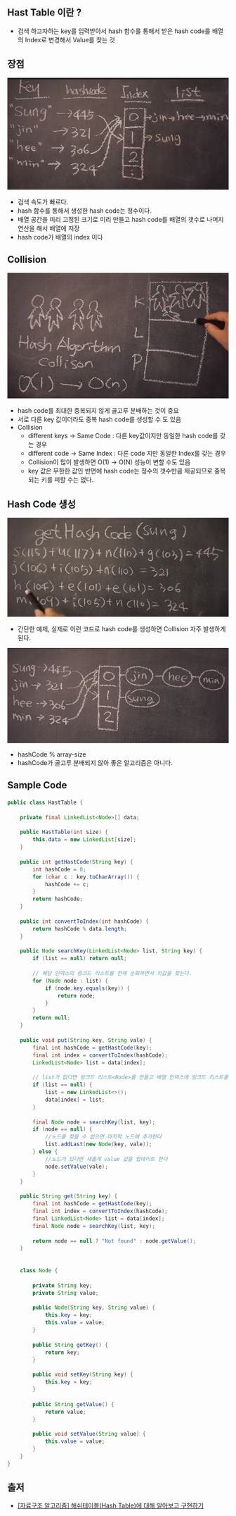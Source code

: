 ## Hast Table 이란 ?
* 검색 하고자하는 key를 입력받아서 hash 함수를 통해서 받은 hash code를 배열의 Index로 변경해서 Value를 찾는 것

## 장점
![](/assets/hast-table-1.png)

* 검색 속도가 빠르다.
* hash 함수를 통해서 생성한 hash code는 정수이다.
* 배열 공간을 미리 고정된 크기로 미리 만들고 hash code를 배열의 갯수로 나머지 연산을 해서 배열에 저장
* hash code가 배열의 index 이다

## Collision
![](/assets/hashtable-Collision.png)

* hash code를 최대한 중복되지 않게 골고루 분배하는 것이 중요
* 서로 다른 key 값이더라도 중복 hash code를 생성할 수 도 있음
* Collision
  * different keys -> Same Code : 다른 key값이지만 동일한 hash code를 갖는 경우
  * different code -> Same Index : 다른 code 지만 동일한 Index를 갖는 경우
  * Collision이 많이 발생하면 O(1) -> O(N) 성능이 변할 수도 있음
  * key 값은 무한한 값인 반면에 hash code는 정수의 갯수만큼 제공되므로 중복되는 키를 피할 수는 없다.
  


## Hash Code 생성
![](/assets/hash-table-hash-code.png)

* 간단한 예제, 실제로 이런 코드로 hash code를 생성하면 Collision 자주 발생하게 된다.

![](/assets/hast-table-convent.png)

* hashCode % array-size
* hashCode가 골고루 분배되지 않아 좋은 알고리즘은 아니다.

## Sample Code

```java
public class HastTable {

    private final LinkedList<Node>[] data;

    public HastTable(int size) {
        this.data = new LinkedList[size];
    }

    public int getHastCode(String key) {
        int hashCode = 0;
        for (char c : key.toCharArray()) {
            hashCode += c;
        }
        return hashCode;
    }

    public int convertToIndex(int hashCode) {
        return hashCode % data.length;
    }

    public Node searchKey(LinkedList<Node> list, String key) {
        if (list == null) return null;

        // 해당 인덱스의 링크드 리스트를 전체 순회하면서 키값을 찾는다.
        for (Node node : list) {
            if (node.key.equals(key)) {
                return node;
            }
        }
        return null;
    }

    public void put(String key, String vale) {
        final int hashCode = getHastCode(key);
        final int index = convertToIndex(hashCode);
        LinkedList<Node> list = data[index];

        // list가 없다면 링크드 리스트<Node>를 만들고 배열 인덱스에 링크드 리스트를 넣는다
        if (list == null) {
            list = new LinkedList<>();
            data[index] = list;
        }

        final Node node = searchKey(list, key);
        if (node == null) {
            //노드를 찾을 수 없으면 마지막 노드에 추가한다
            list.addLast(new Node(key, vale));
        } else {
            //노드가 있다면 새롭게 value 값을 업데이트 한다
            node.setValue(vale);
        }
    }

    public String get(String key) {
        final int hashCode = getHastCode(key);
        final int index = convertToIndex(hashCode);
        final LinkedList<Node> list = data[index];
        final Node node = searchKey(list, key);

        return node == null ? "Not found" : node.getValue();
    }


    class Node {

        private String key;
        private String value;

        public Node(String key, String value) {
            this.key = key;
            this.value = value;
        }

        public String getKey() {
            return key;
        }

        public void setKey(String key) {
            this.key = key;
        }

        public String getValue() {
            return value;
        }

        public void setValue(String value) {
            this.value = value;
        }
    }
}
```

## 출저
* [[자료구조 알고리즘] 해쉬테이블(Hash Table)에 대해 알아보고 구현하기](https://www.youtube.com/watch?v=Vi0hauJemxA&feature=youtu.be)
